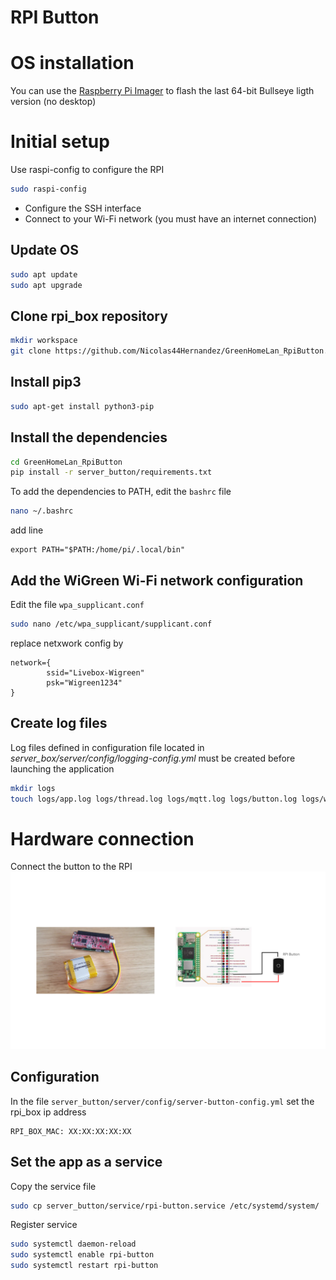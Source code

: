 # RPI Button

# OS installation
You can use the [Raspberry Pi Imager](https://www.raspberrypi.com/software/) to flash the last 64-bit Bullseye ligth version (no desktop)


# Initial setup

Use raspi-config to configure the RPI
```bash
sudo raspi-config
```
- Configure the SSH interface
- Connect to your Wi-Fi network (you must have an internet connection)

## Update OS

```bash
sudo apt update
sudo apt upgrade
```

## Clone rpi_box repository

```bash
mkdir workspace
git clone https://github.com/Nicolas44Hernandez/GreenHomeLan_RpiButton.git
```

## Install pip3

```bash
sudo apt-get install python3-pip
```

## Install the dependencies
```bash
cd GreenHomeLan_RpiButton
pip install -r server_button/requirements.txt
```

To add the dependencies to PATH, edit the `bashrc` file

```bash
nano ~/.bashrc
```
add line
```
export PATH="$PATH:/home/pi/.local/bin"
```

## Add the WiGreen Wi-Fi network configuration

Edit the file `wpa_supplicant.conf`
```bash
sudo nano /etc/wpa_supplicant/supplicant.conf
```

replace netxwork config by
```
network={
        ssid="Livebox-Wigreen"
        psk="Wigreen1234"
}
```

## Create log files

Log files defined in configuration file located in *server_box/server/config/logging-config.yml* must be created before launching the application

```bash
mkdir logs
touch logs/app.log logs/thread.log logs/mqtt.log logs/button.log logs/wifi_connection.log
```

# Hardware connection
Connect the button to the RPI
![RPI button connection](../images/rpi-button.png)

## Configuration
In the file `server_button/server/config/server-button-config.yml` set the rpi_box ip address

```
RPI_BOX_MAC: XX:XX:XX:XX:XX
```

## Set the app as a service

Copy the service file
```bash
sudo cp server_button/service/rpi-button.service /etc/systemd/system/
```

Register service
```bash
sudo systemctl daemon-reload
sudo systemctl enable rpi-button
sudo systemctl restart rpi-button
```
